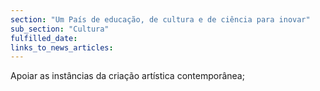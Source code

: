 ```yaml
---
section: "Um País de educação, de cultura e de ciência para inovar"
sub_section: "Cultura"
fulfilled_date:
links_to_news_articles:
---
```


Apoiar as instâncias da criação artística contemporânea;